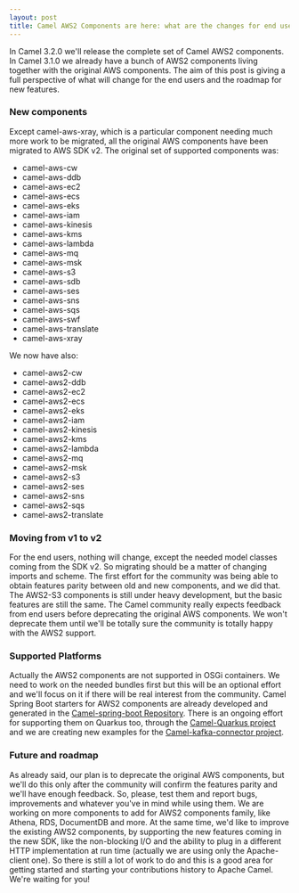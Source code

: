 ```yaml
---
layout: post
title: Camel AWS2 Components are here: what are the changes for end users?
---
```


In Camel 3.2.0 we'll release the complete set of Camel AWS2 components. In Camel 3.1.0 we already have a bunch of AWS2 components living together with the original AWS components.
The aim of this post is giving a full perspective of what will change for the end users and the roadmap for new features.

### New components

Except camel-aws-xray, which is a particular component needing much more work to be migrated, all the original AWS components have been migrated to AWS SDK v2.
The original set of supported components was:

- camel-aws-cw
- camel-aws-ddb
- camel-aws-ec2
- camel-aws-ecs
- camel-aws-eks
- camel-aws-iam
- camel-aws-kinesis
- camel-aws-kms
- camel-aws-lambda
- camel-aws-mq
- camel-aws-msk
- camel-aws-s3
- camel-aws-sdb
- camel-aws-ses
- camel-aws-sns
- camel-aws-sqs
- camel-aws-swf
- camel-aws-translate
- camel-aws-xray

We now have also:

- camel-aws2-cw
- camel-aws2-ddb
- camel-aws2-ec2
- camel-aws2-ecs
- camel-aws2-eks
- camel-aws2-iam
- camel-aws2-kinesis
- camel-aws2-kms
- camel-aws2-lambda
- camel-aws2-mq
- camel-aws2-msk
- camel-aws2-s3
- camel-aws2-ses
- camel-aws2-sns
- camel-aws2-sqs
- camel-aws2-translate

### Moving from v1 to v2

For the end users, nothing will change, except the needed model classes coming from the SDK v2. So migrating should be a matter of changing imports and scheme.
The first effort for the community was being able to obtain features parity between old and new components, and we did that.
The AWS2-S3 components is still under heavy development, but the basic features are still the same.
The Camel community really expects feedback from end users before deprecating the original AWS components. We won't deprecate them until we'll be totally sure the community is totally happy with the AWS2 support.

### Supported Platforms

Actually the AWS2 components are not supported in OSGi containers. We need to work on the needed bundles first but this will be an optional effort and we'll focus on it if there will be real interest from the community. 
Camel Spring Boot starters for AWS2 components are already developed and generated in the [Camel-spring-boot Repository](https://github.com/apache/camel-spring-boot/). There is an ongoing effort for supporting them on Quarkus too, through the [Camel-Quarkus project](https://github.com/apache/camel-quarkus/) and we are creating new examples for the [Camel-kafka-connector project](https://github.com/apache/camel-kafka-connector/).

### Future and roadmap

As already said, our plan is to deprecate the original AWS components, but we'll do this only after the community will confirm the features parity and we'll have enough feedback. So, please, test them and report bugs, improvements and whatever you've in mind while using them.
We are working on more components to add for AWS2 components family, like Athena, RDS, DocumentDB and more. At the same time, we'd like to improve the existing AWS2 components, by supporting the new features coming in the new SDK, like the non-blocking I/O and the ability to plug in a different HTTP implementation at run time (actually we are using only the Apache-client one).
So there is still a lot of work to do and this is a good area for getting started and starting your contributions history to Apache Camel. We're waiting for you!



